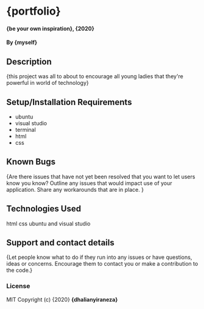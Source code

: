 # {portfolio}
#### {be your own inspiration}, {2020}
#### By **{myself}**
## Description
{this project  was all to about to encourage all young ladies that they're powerful in world of technology} 
## Setup/Installation Requirements
*  ubuntu
* visual studio
* terminal
* html
* css
 
## Known Bugs
{Are there issues that have not yet been resolved that you want to let users know you know? Outline any issues that would impact use of your application. Share any workarounds that are in place. }
## Technologies Used
 html css ubuntu and visual studio
## Support and contact details
{Let people know what to do if they run into any issues or have questions, ideas or concerns.  Encourage them to contact you or make a contribution to the code.}
### License
MIT
Copyright (c) {2020} 
**{dhalianyiraneza}**
